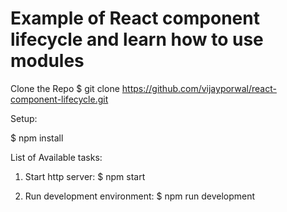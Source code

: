 # Example of React component lifecycle and learn how to use modules

Clone the Repo
$ git clone https://github.com/vijayporwal/react-component-lifecycle.git

Setup:

$ npm install

List of Available tasks:

1. Start http server: $ npm start

2. Run development environment: $ npm run development
